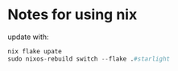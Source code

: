 # Notes for using nix
update with:
```nix
nix flake upate
sudo nixos-rebuild switch --flake .#starlight
```
